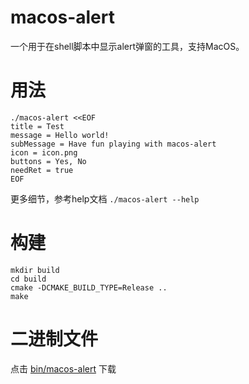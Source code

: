 # macos-alert

一个用于在shell脚本中显示alert弹窗的工具，支持MacOS。

# 用法

```shell
./macos-alert <<EOF
title = Test
message = Hello world!
subMessage = Have fun playing with macos-alert
icon = icon.png
buttons = Yes, No
needRet = true
EOF
```

更多细节，参考help文档 `./macos-alert --help`

# 构建

```shell
mkdir build
cd build
cmake -DCMAKE_BUILD_TYPE=Release ..
make
```

# 二进制文件

点击 [bin/macos-alert](bin/macos-alert) 下载
